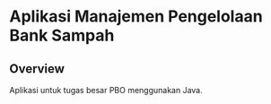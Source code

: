 # Aplikasi Manajemen Pengelolaan Bank Sampah
## Overview
Aplikasi untuk tugas besar PBO menggunakan Java.

